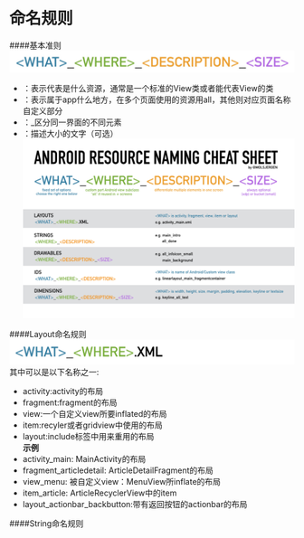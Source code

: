 # 命名规则

####基本准则
![简单约定的命名方式](../img/android_name_1.jpg)
* <WHAT>：表示代表是什么资源，通常是一个标准的View类或者能代表View的类
* <WHERE>：表示属于app什么地方，在多个页面使用的资源用all，其他则对应页面名称自定义部分
* <DESCRIPTION>：_区分同一界面的不同元素
* <SIZE>：描述大小的文字（可选）<br>
![命名示例](../img/android_name_2.png)

####Layout命名规则
![Layout命名规范](../img/android_name_3.png)<br>
其中<WHAT>可以是以下名称之一:<br>
* activity:activity的布局
* fragment:fragment的布局
* view:一个自定义view所要inflated的布局
* item:recyler或者gridview中使用的布局
* layout:include标签中用来重用的布局
<br>**示例**<br>
* activity_main: MainActivity的布局
* fragment_articledetail:  ArticleDetailFragment的布局
* view_menu: 被自定义view：MenuView所inflate的布局
* item_article: ArticleRecyclerView中的item
* layout_actionbar_backbutton:带有返回按钮的actionbar的布局

####String命名规则